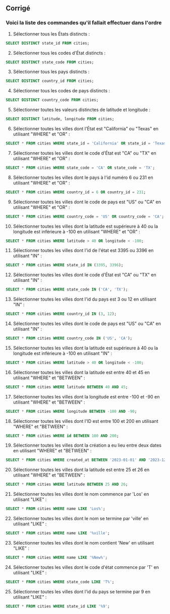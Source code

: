 ## Corrigé

### Voici la liste des commandes qu'il fallait effectuer dans l'ordre

1. Sélectionner tous les États distincts :
```sql
SELECT DISTINCT state_id FROM cities;
```

2. Sélectionner tous les codes d'État distincts :
```sql
SELECT DISTINCT state_code FROM cities;
```

3. Sélectionner tous les pays distincts :
```sql
SELECT DISTINCT country_id FROM cities;
```

4. Sélectionner tous les codes de pays distincts :
```sql
SELECT DISTINCT country_code FROM cities;
```

5. Sélectionner toutes les valeurs distinctes de latitude et longitude :
```sql
SELECT DISTINCT latitude, longitude FROM cities;
```

6. Sélectionner toutes les villes dont l'État est "California" ou "Texas" en utilisant "WHERE" et "OR" :
```sql
SELECT * FROM cities WHERE state_id = 'California' OR state_id = 'Texas';
```

7. Sélectionner toutes les villes dont le code d'État est "CA" ou "TX" en utilisant "WHERE" et "OR" :
```sql
SELECT * FROM cities WHERE state_code = 'CA' OR state_code = 'TX';
```

8. Sélectionner toutes les villes dont le pays à l'id numéro 6 ou 231 en utilisant "WHERE" et "OR" :
```sql
SELECT * FROM cities WHERE country_id = 6 OR country_id = 231;
```

9. Sélectionner toutes les villes dont le code de pays est "US" ou "CA" en utilisant "WHERE" et "OR" :
```sql
SELECT * FROM cities WHERE country_code = 'US' OR country_code = 'CA';
```

10. Sélectionner toutes les villes dont la latitude est supérieure à 40 ou la longitude est inférieure à -100 en utilisant "WHERE" et "OR" :
```sql
SELECT * FROM cities WHERE latitude > 40 OR longitude < -100;
```

11. Sélectionner toutes les villes dont l'id de l'état est 3395 ou 3396 en utilisant "IN" :
```sql
SELECT * FROM cities WHERE state_id IN (3395, 3396);
```

12. Sélectionner toutes les villes dont le code d'État est "CA" ou "TX" en utilisant "IN" :
```sql
SELECT * FROM cities WHERE state_code IN ('CA', 'TX');
```

13. Sélectionner toutes les villes dont l'id du pays est 3 ou 12 en utilisant "IN" :
```sql
SELECT * FROM cities WHERE country_id IN (3, 12);
```

14. Sélectionner toutes les villes dont le code de pays est "US" ou "CA" en utilisant "IN" :
```sql
SELECT * FROM cities WHERE country_code IN ('US', 'CA');
```

15. Sélectionner toutes les villes dont la latitude est supérieure à 40 ou la longitude est inférieure à -100 en utilisant "IN" :
```sql
SELECT * FROM cities WHERE latitude > 40 OR longitude < -100;
```

16. Sélectionner toutes les villes dont la latitude est entre 40 et 45 en utilisant "WHERE" et "BETWEEN" :
```sql
SELECT * FROM cities WHERE latitude BETWEEN 40 AND 45;
```

17. Sélectionner toutes les villes dont la longitude est entre -100 et -90 en utilisant "WHERE" et "BETWEEN" :
```sql
SELECT * FROM cities WHERE longitude BETWEEN -100 AND -90;
```

18. Sélectionner toutes les villes dont l'ID est entre 100 et 200 en utilisant "WHERE" et "BETWEEN" :
```sql
SELECT * FROM cities WHERE id BETWEEN 100 AND 200;
```

19. Sélectionner toutes les villes dont la création a eu lieu entre deux dates en utilisant "WHERE" et "BETWEEN" :
```sql
SELECT * FROM cities WHERE created_at BETWEEN '2023-01-01' AND '2023-12-31';
```

20. Sélectionner toutes les villes dont la latitude est entre 25 et 26 en utilisant "WHERE" et "BETWEEN" :
```sql
SELECT * FROM cities WHERE latitude BETWEEN 25 AND 26;
```

21. Sélectionner toutes les villes dont le nom commence par 'Los' en utilisant "LIKE" :
```sql
SELECT * FROM cities WHERE name LIKE 'Los%';
```

22. Sélectionner toutes les villes dont le nom se termine par 'ville' en utilisant "LIKE" :
```sql
SELECT * FROM cities WHERE name LIKE '%ville';
```

23. Sélectionner toutes les villes dont le nom contient 'New' en utilisant "LIKE" :
```sql
SELECT * FROM cities WHERE name LIKE '%New%';
```

24. Sélectionner toutes les villes dont le code d'état commence par 'T' en utilisant "LIKE" :
```sql
SELECT * FROM cities WHERE state_code LIKE 'T%';
```

25. Sélectionner toutes les villes dont l'id du pays se termine par 9 en utilisant "LIKE" :
```sql
SELECT * FROM cities WHERE state_id LIKE '%9';
```
